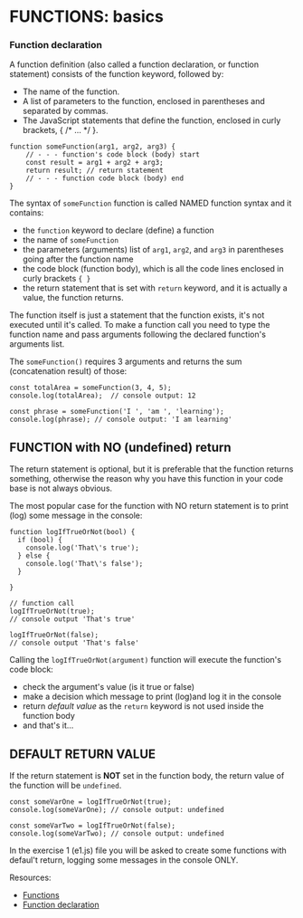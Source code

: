 # FUNCTIONS: basics #

### Function declaration ###
A function definition (also called a function declaration, or function statement) consists of the function 
keyword, followed by:

 * The name of the function.
 * A list of parameters to the function, enclosed in parentheses and separated by commas.
 * The JavaScript statements that define the function, enclosed in curly brackets, { /* … */ }.

```JS
function someFunction(arg1, arg2, arg3) {
    // - - - function's code block (body) start
    const result = arg1 + arg2 + arg3;
    return result; // return statement
    // - - - function code block (body) end
}
```

The syntax of `someFunction` function is called NAMED function syntax and it contains:

 - the `function` keyword to declare (define) a function
 - the name of `someFunction`
 - the parameters (arguments) list  of `arg1`, `arg2`, and `arg3` in parentheses going after the function name
 - the code block (function body), which is all the code lines enclosed in curly brackets `{ }`
 - the return statement that is set with `return` keyword, and it is actually a value, the function returns.

 The function itself is just a statement that the function exists, it's not executed until it's called. 
 To make a function call you need to type the function name and pass arguments following the declared function's arguments list.

 The ```someFunction()``` requires 3 arguments and returns the sum (concatenation result) of those:

 ```JS
const totalArea = someFunction(3, 4, 5);
console.log(totalArea);  // console output: 12

const phrase = someFunction('I ', 'am ', 'learning');
console.log(phrase); // console output: 'I am learning'
 ```

## FUNCTION with NO (undefined) return ##

The return statement is optional, but it is preferable that the function returns something, otherwise the 
reason why you have this function in your code base is not always obvious.

The most popular case for the function with NO return statement is to print (log) some message in the console:

```JS
function logIfTrueOrNot(bool) {
  if (bool) {
    console.log('That\'s true');
  } else {
    console.log('That\'s false');
  }
    
}

// function call
logIfTrueOrNot(true);
// console output 'That's true'

logIfTrueOrNot(false);
// console output 'That's false'
```

Calling the `logIfTrueOrNot(argument)` function will execute the function's code block:
- check the argument's value (is it true or false)
- make a decision which message to print (log)and log it in the console
- return *default value* as the `return` keyword is not used inside the function body
- and that's it...

## DEFAULT RETURN VALUE ##

If the return statement is **NOT** set in the function body, the return value of the function will be `undefined`.

```JS
const someVarOne = logIfTrueOrNot(true);
console.log(someVarOne); // console output: undefined

const someVarTwo = logIfTrueOrNot(false);
console.log(someVarTwo); // console output: undefined
```

In the exercise 1 (e1.js) file you will be asked to create some functions with defaul't return, logging 
some messages in the console ONLY.

Resources:
  * [Functions](https://developer.mozilla.org/en-US/docs/Web/JavaScript/Guide/Functions)
  * [Function declaration](https://developer.mozilla.org/en-US/docs/Web/JavaScript/Reference/Statements/function)
